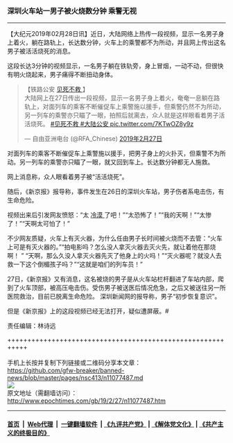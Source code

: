 ### 深圳火车站一男子被火烧数分钟 乘警无视
------------------------

<p>
 【大纪元2019年02月28日讯】近日，大陆网络上热传一段视频，显示一名男子身上着火，躺在路轨上，长达数分钟，火车上的乘警都不为所动，并且网上传出这名男子被活活烧死的消息。
</p>
<p>
 这段长达3分钟的视频显示，一名男子躺在铁轨旁，身上冒烟，一动不动，但很快有明火烧起来，男子痛得不断扭动身体。
</p>
<blockquote class="twitter-tweet" data-lang="zh-cn">
 <p dir="ltr" lang="zh">
  【铁路公安
  <a href="http://www.epochtimes.com/gb/tag/%E8%A7%81%E6%AD%BB%E4%B8%8D%E6%95%91.html">
   见死不救
  </a>
  】
  <br/>
  大陆网上在27日传出一段视频，显示一名男子身上着火，奄奄一息躺在路轨上，对面列车的乘客不断催促车上乘警施以援手，但乘警仍然不为所动，另一列车的乘警亦只瞄了一眼，拍照后就离去，众人就是这样眼看着男子活活烧死。
  <a href="https://twitter.com/hashtag/%E8%A7%81%E6%AD%BB%E4%B8%8D%E6%95%91?src=hash&amp;ref_src=twsrc%5Etfw">
   #见死不救
  </a>
  <a href="https://twitter.com/hashtag/%E5%A4%A7%E9%99%86%E5%85%AC%E5%AE%89?src=hash&amp;ref_src=twsrc%5Etfw">
   #大陆公安
  </a>
  <a href="https://t.co/7KTwOZ8y9z">
   pic.twitter.com/7KTwOZ8y9z
  </a>
 </p>
 <p>
  — 自由亚洲电台 (@RFA_Chinese)
  <a href="https://twitter.com/RFA_Chinese/status/1100703078020304896?ref_src=twsrc%5Etfw">
   2019年2月27日
  </a>
 </p>
</blockquote>
<p>
</p>
<p>
 对面列车的乘客不断催促车上乘警施以援手，把男子身上的火扑灭，但乘警不为所动。另一列车的乘警亦只瞄了一眼，就又回到车上。长达数分钟都无人施救。
</p>
<p>
 网上消息称，众人眼看着男子被“活活烧死”。
</p>
<p>
 随后，《新京报》报导称，事件发生在26日的深圳火车站，男子伤者系电击伤，有生命危险。
</p>
<p>
 视频出来后引发网友愤怒：“太
 <a href="http://www.epochtimes.com/gb/tag/%E5%86%B7%E6%BC%A0.html">
  冷漠
 </a>
 了吧！”“太恐怖了！”“我的天啊！”“太惨了！”“天啊太可怕了！”
</p>
<p>
 不少网友质疑，火车上有灭火器，为什么任由男子长时间被火烧而不去管：“火车上可是有灭火器的。”“拍电影吗？怎么没人拿灭火器去灭火先，就让着他在那烧啊！
 <span class="Apple-converted-space">
 </span>
 ”
 <span class="Apple-converted-space">
 </span>
 “天啊，那么久没人拿灭火器先灭了他身上的火吗！”“灭火器呢？就没人去救一下这个倒楣孩子吗？”“这就是咱们的列车员！”
 <span class="Apple-converted-space">
 </span>
</p>
<p>
 27日，《新京报》又有消息，这名被烧的男子是从火车站栏杆翻进了车站内部，爬到了火车顶部，被高压电击伤。受伤男子被送医后情况危急，之后又被送往另一所医院救治，目前已脱离生命危险。 深圳新闻网的报导称，男子“初步恢复意识”。
</p>
<p>
 但是《新京报》上的这段视频已经无法打开，疑似遭屏蔽。#
</p>
<p>
 责任编辑：林诗远
</p>

+++++++++++++++++++++++++++++++++++++++++++++++++++++++++++<br/><br/>
手机上长按并复制下列链接或二维码分享本文章：<br/>
https://github.com/gfw-breaker/banned-news/blob/master/pages/nsc413/n11077487.md <br/>
<a href='https://github.com/gfw-breaker/banned-news/blob/master/pages/nsc413/n11077487.md'><img src='https://github.com/gfw-breaker/banned-news/blob/master/pages/nsc413/n11077487.md.png'/></a> <br/>
原文地址（需翻墙访问）：http://www.epochtimes.com/gb/19/2/27/n11077487.htm


------------------------
#### [首页](https://github.com/gfw-breaker/banned-news/blob/master/README.md) &nbsp;|&nbsp; [Web代理](https://github.com/labour-camp/helloworld) &nbsp;|&nbsp; [一键翻墙软件](https://github.com/gfw-breaker/nogfw/blob/master/README.md) &nbsp;| [《九评共产党》](https://github.com/gfw-breaker/9ping.md/blob/master/README.md#九评之一评共产党是什么) | [《解体党文化》](https://github.com/gfw-breaker/jtdwh.md/blob/master/README.md) | [《共产主义的终极目的》](https://github.com/gfw-breaker/gczydzjmd.md/blob/master/README.md)


